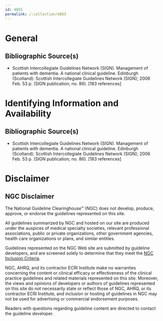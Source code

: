 ```yaml
---
id: 4855
permalink: /:collection/4855
---
```


# General

## Bibliographic Source(s)

- Scottish Intercollegiate Guidelines Network (SIGN). Management of patients with dementia. A national clinical guideline. Edinburgh (Scotland): Scottish Intercollegiate Guidelines Network (SIGN); 2006 Feb. 53 p. (SIGN publication; no. 86). [183 references]

# Identifying Information and Availability

## Bibliographic Source(s)

- Scottish Intercollegiate Guidelines Network (SIGN). Management of patients with dementia. A national clinical guideline. Edinburgh (Scotland): Scottish Intercollegiate Guidelines Network (SIGN); 2006 Feb. 53 p. (SIGN publication; no. 86). [183 references]

# Disclaimer

## NGC Disclaimer

The National Guideline Clearinghouse™ (NGC) does not develop, produce, approve, or endorse the guidelines represented on this site.

All guidelines summarized by NGC and hosted on our site are produced under the auspices of medical specialty societies, relevant professional associations, public or private organizations, other government agencies, health care organizations or plans, and similar entities.

Guidelines represented on the NGC Web site are submitted by guideline developers, and are screened solely to determine that they meet the [NGC Inclusion Criteria](/help-and-about/summaries/inclusion-criteria).

NGC, AHRQ, and its contractor ECRI Institute make no warranties concerning the content or clinical efficacy or effectiveness of the clinical practice guidelines and related materials represented on this site. Moreover, the views and opinions of developers or authors of guidelines represented on this site do not necessarily state or reflect those of NGC, AHRQ, or its contractor ECRI Institute, and inclusion or hosting of guidelines in NGC may not be used for advertising or commercial endorsement purposes.

Readers with questions regarding guideline content are directed to contact the guideline developer.

